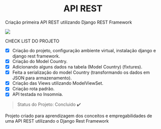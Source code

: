 <h1 align="center"> API REST </h1>

<p align="justify"> Criação primeira API REST utilizando Django REST Framework </p>

<img src="https://img.shields.io/static/v1?label=djangorest&message=framework&color=green&style=for-the-badge&logo=DJANGO"/>

CHECK LIST DO PROJETO

- [X] Criação do projeto, configuração ambiente virtual, instalação django e django rest framework. 
- [X] Criação do Model Country.
- [X] Adicionando alguns dados na tabela (Model Country) (fixtures).
- [X] Feita a serialização do model Country (transformando os dados em JSON para armazenamento).
- [X] Criação das Views utilizando ModelViewSet.
- [X] Criação rota padrão.
- [X] API testada no Insomnia.

> Status do Projeto: Concluido :heavy_check_mark:

<p> Projeto criado para aprendizagem dos conceitos e empregabilidades de uma API REST utilizando o Django Rest Framework</p>
